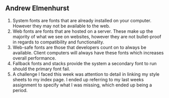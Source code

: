 ## Andrew Elmenhurst
1. System fonts are fonts that are already installed on your computer. However they may not be available to the web.
2. Web fonts are fonts that are hosted on a server. These make up the majority of what we see on websites, however they are not
bullet-proof in regards to compatibility and functionality.
3. Web-safe fonts are those that developers count on to always be available. Client computers will always have these fonts which increases overall performance.
4. Fallback fonts and stacks provide the system a secondary font to run should the primary font fail.
5. A challenge I faced this week was attention to detail in linking my style sheets to my index page. I ended up referring to my last weeks assignment to specify what I was missing, which ended up being a period.

